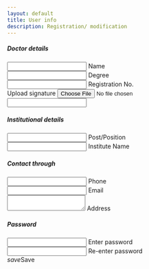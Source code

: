 ```yaml
---
layout: default
title: User info
description: Registration/ modification
---
```

<div class="row">
<form class="col s12">
  <div class="row">
    <h5>Doctor details</h5>
    <div class="input-field col s6">
      <input id="name" type="text" required="" aria-required="true">
      <label for="name">Name</label>
    </div>
    <div class="input-field col s6">
      <input id="degree" type="text" required="" aria-required="true">
      <label for="degree">Degree</label>
    </div>
    <div class="input-field col s6">
      <input id="regNo" type="text" required="" aria-required="true">
      <label for="regNo">Registration No.</label>
    </div>
    <div class="file-field input-field col s6">
      <div class="btn">
        <span>Upload signature</span>
        <input id="sign" type="file">
      </div>
      <div class="file-path-wrapper">
        <input class="file-path validate" type="text">
      </div>
    </div>
  </div>
  <div class="row">
    <h5>Institutional details</h5>
    <div class="input-field col s6">
      <input id="post" type="text">
      <label for="post">Post/Position</label>
    </div>
    <div class="input-field col s6">
      <input id="institute" type="text">
      <label for="institute">Institute Name</label>
    </div>
  </div>
  <div class="row">
    <h5>Contact through</h5>
    <div class="input-field col s6">
      <input id="phone" type="tel">
      <label for="phone">Phone</label>
    </div>
    <div class="input-field col s6">
      <input id="mail" type="email">
      <label for="mail">Email</label>
    </div>
    <div class="input-field col s6">
      <textarea id="address" class="materialize-textarea"></textarea>
      <label for="address">Address</label>
    </div>
  </div>
  <div class="row">
    <h5>Password</h5>
    <div class="input-field col s6">
      <input id="password" type="password">
      <label for="password">Enter password</label>
    </div>
    <div class="input-field col s6">
      <input id="rptPassword" type="password">
      <label for="rptPassword">Re-enter password</label>
    </div>
  </div>
  <a class="waves-effect waves-light btn" onclick="update();"><i class="material-icons left">save</i>Save</a>
</form>
</div>
<script>
function update(){
if ($('#password').val() != $('#rptPassword').val()){
  M.toast({html: 'Passwords not matching. Re-enter passwords.'});
  return;
  }
if ($('#password').val() == ''){
  M.toast({html: 'Password can\'t be empty.'});
  return;
  }
var data = JSON.stringify({
  password: $('#password').val(),
  name: $('#name').val(),
  institute: $('#institute').val(),
  degree: $('#degree').val(),
  regNo: $('#regNo').val(),
  post: $('#post').val(),
  phone: $('#phone').val(),
  mail: $('#mail').val(),
  address: $('#address').val()
  });
var url = "https://script.google.com/macros/s/AKfycbwfHSn8ysX_yhbNIx_FHtqwJhH1pqML_0fZ9QV65gjSbOOw2Wo/exec?callback=loadData&save=true&data="+data;
$.ajax({
crossDomain: true,
url: url,
method: "GET",
dataType: "jsonp"
});
$("#main_content").html("Processing....Please wait.")
 
}
function loadData(e) {
try {
$("#main_content").html("Registration successful!. Your login id number is "+ e+ ". You can now <a href='/digirx'>login</a> and start using the app with this id and the password that you\'ve set.");
} catch(err){
$("#main_content").html(err);
  }
}
function otherSignedInStuff(googleUser){
//var profile = googleUser.getBasicProfile();
//$('#userMail').text(profile.getEmail());
//M.toast({html: 'Hi '+profile.getName()});
}
</script>
